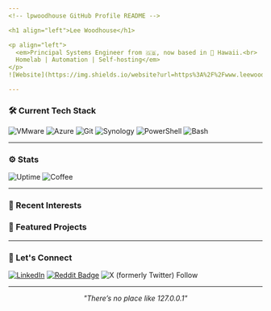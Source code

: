 ```yaml
---
<!-- lpwoodhouse GitHub Profile README -->

<h1 align="left">Lee Woodhouse</h1>

<p align="left">
  <em>Principal Systems Engineer from 🇬🇧, now based in 🌴 Hawaii.<br>
  Homelab | Automation | Self-hosting</em>
</p>
![Website](https://img.shields.io/website?url=https%3A%2F%2Fwww.leewoodhouse.com&link=www.leewoodhouse.com)

---
```


### 🛠️ Current Tech Stack

![VMware](https://img.shields.io/badge/-VMware-607078?style=flat&logo=vmware&logoColor=white)
![Azure](https://img.shields.io/badge/-Azure-0078D4?style=flat&logo=microsoftazure&logoColor=white)
![Git](https://img.shields.io/badge/-Git-F05032?style=flat&logo=git&logoColor=white)
![Synology](https://img.shields.io/badge/-Synology-7D7D7D?style=flat&logo=synology&logoColor=white)
![PowerShell](https://img.shields.io/badge/-PowerShell-5391FE?style=flat&logo=powershell&logoColor=white)
![Bash](https://img.shields.io/badge/-Bash-4EAA25?style=flat&logo=gnubash&logoColor=white)

---

### ⚙️ Stats

![Uptime](https://img.shields.io/badge/Uptime-99.99%25-brightgreen?style=flat-square&logo=github)
![Coffee](https://img.shields.io/badge/Coffee_Consumed-Over_9000☕-brown?style=flat-square)
<!--
![Containers](https://img.shields.io/badge/Containers-Self_Hosted_Too_Many-orange?style=flat-square)
![Bash_Lines](https://img.shields.io/badge/Bash_Script_Lines-Way_Too_Many-blue?style=flat-square)
![PowerShell_Obsession](https://img.shields.io/badge/PowerShell-Absolutely-blueviolet?style=flat-square)
-->

---

### 💾 Recent Interests

<!--
- Rebuilding things that already work, just because I can 🔁
- Turning YAML into an art form 📜
- Ranting about smart quotes in logs 😤
- Running scripts with `-WhatIf`, then doing it anyway 😏
-->

### 🧰 Featured Projects

<!--
- 📡 `cloudflare_ddns_updater` — DIY dynamic DNS
- 🛡️ `mdatp_onboard` — Microsoft Defender onboarding for Linux
- 📦 `proxmox_vm_state` — Snapshot or shut it down!
- 🧪 `ansible_plugin_proxmox_dynamic_inventory` — Proxmox, but dynamically
-->

---

### 🤝 Let's Connect

[![LinkedIn](https://img.shields.io/badge/LinkedIn-blue?style=flat&logo=linkedin&logoColor=white)](https://www.linkedin.com/in/lpwoodhouse)
[![Reddit Badge](https://img.shields.io/badge/-lpwoodhouse-FF4500?style=flat&logo=Reddit&logoColor=white&link=https://www.reddit.com/user/lpwoodhouse)](https://www.reddit.com/user/lpwoodhouse)
![X (formerly Twitter) Follow](https://img.shields.io/twitter/follow/babswoodhouse)

---

<p align="center">
  <em>"There’s no place like 127.0.0.1"</em>
</p>
